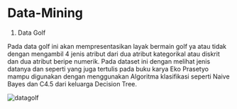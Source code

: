 # Data-Mining

1. Data Golf

Pada data golf ini akan mempresentasikan layak bermain golf ya atau tidak dengan mengambil 4 jenis atribut dari dua atribut kategorikal atau diskrit dan dua atribut beripe numerik.
Pada dataset ini dengan melihat jenis datanya dan seperti yang juga tertulis pada buku karya Eko Prasetyo mampu digunakan dengan menggunakan Algoritma klasifikasi seperti Naive Bayes dan C4.5 dari keluarga Decision Tree.

![datagolf](https://user-images.githubusercontent.com/98259374/158726590-cd9d35e6-f897-40f4-bd42-b5e0794229a9.png)
